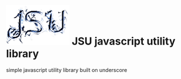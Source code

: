 ![jsu](https://github.com/victusfate/jsu/raw/master/jsu.png)
JSU javascript utility library
===

simple javascript utility library built on underscore

